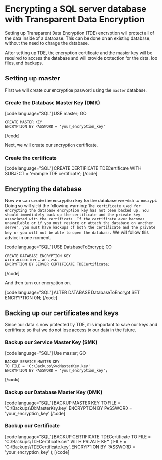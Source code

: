# Encrypting a SQL server database with Transparent Data Encryption

Setting up Transparent Data Encryption (TDE) encryption will protect all of the data inside of a database. This can be done on an existing database, without the need to change the database.

After setting up TDE, the encryption certificate and the master key will be required to access the database and will provide protection for the data, log files, and backups.

## Setting up master

First we will create our encryption pasword using the `master` database.

### Create the Database Master Key (DMK)

[code language="SQL"]
    USE master;
    GO
    
    CREATE MASTER KEY
    ENCRYPTION BY PASSWORD = 'your_encryption_key'
[/code]

Next, we will create our encryption certificate.

### Create the certificate

[code language="SQL"]
    CREATE CERTIFICATE TDECertificate
    WITH SUBJECT = 'example TDE certificate';
[/code]

## Encrypting the database

Now we can create the encryption key for the database we wish to encrypt. Doing so will yield the following warning: `The certificate used for encrypting the database encryption key has not been backed up. You should immediately back up the certificate and the private key associated with the certificate. If the certificate ever becomes unavailable or if you must restore or attach the database on another server, you must have backups of both the certificate and the private key or you will not be able to open the database.` We will follow this advice in one moment.

[code language="SQL"]
    USE DatabaseToEncrypt;
    GO
    
    CREATE DATABASE ENCRYPTION KEY
    WITH ALGORITHM = AES_256
    ENCRYPTION BY SERVER CERTIFICATE TDECertificate;
[/code]

And then turn our encryption on.

[code language="SQL"]
    ALTER DATABASE DatabaseToEncrypt
    SET ENCRYPTION ON;
[/code]

## Backing up our certificates and keys

Since our data is now protected by TDE, it is important to save our keys and certificate so that we do not lose access to our data in the future.

### Backup our Service Master Key (SMK)

[code language="SQL"]
    Use master;
    GO
    
    BACKUP SERVICE MASTER KEY 
    TO FILE = 'C:\Backups\SvcMasterKey.key'
    ENCRYPTION BY PASSWORD = 'your_encryption_key';
[/code]

### Backup our Database Master Key (DMK)

[code language="SQL"]
    BACKUP MASTER KEY 
    TO FILE = 'C:\Backups\DbMasterKey.key'
    ENCRYPTION BY PASSWORD = 'your_encryption_key'
[/code]

### Backup our Certificate

[code language="SQL"]
    BACKUP CERTIFICATE TDECertificate 
    TO FILE = 'C:\Backups\TDECertificate.cer'
    WITH PRIVATE KEY (
        FILE = 'C:\Backups\TDECertificate.key',
        ENCRYPTION BY PASSWORD = 'your_encryption_key'
    );
[/code]